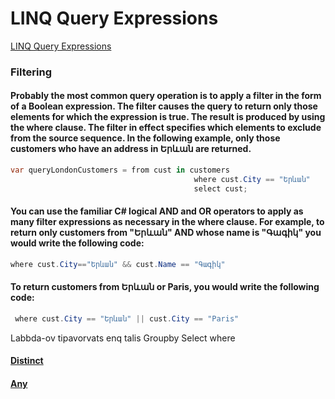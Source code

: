 # LINQ  Query Expressions


[LINQ  Query Expressions](https://msdn.microsoft.com/en-us/library/bb397676.aspx)

### Filtering
#### Probably the most common query operation is to apply a filter in the form of a Boolean expression. The filter causes the query to return only those elements for which the expression is true. The result is produced by using the where clause. The filter in effect specifies which elements to exclude from the source sequence. In the following example, only those customers who have an address in Երևան are returned.

```C#
var queryLondonCustomers = from cust in customers
                                         where cust.City == "Երևան"
                                         select cust;
```

#### You can use the familiar C# logical AND and OR operators to apply as many filter expressions as necessary in the where clause. For example, to return only customers from "Երևան" AND whose name is "Գագիկ" you would write the following code:

```C#
where cust.City=="Երևան" && cust.Name == "Գագիկ"
```
#### To return customers from Երևան or Paris, you would write the following code:
```C#
 where cust.City == "Երևան" || cust.City == "Paris"
```
Labbda-ov tipavorvats enq talis
Groupby
Select
where
####  [Distinct](https://msdn.microsoft.com/en-us/library/bb348436(v=vs.110).aspx)
####  [Any](https://msdn.microsoft.com/en-us/library/bb534972(v=vs.110).aspx)

